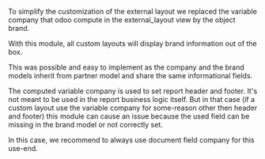 To simplify the customization of the external layout we replaced the
variable company that odoo compute in the external_layout view by the
object brand.

With this module, all custom layouts will display brand information out
of the box.

This was possible and easy to implement as the company and the brand
models inherit from partner model and share the same informational
fields.

The computed variable company is used to set report header and footer.
It's not meant to be used in the report business logic itself. But in
that case (if a custom layout use the variable company for some-reason
other then header and footer) this module can cause an issue because the
used field can be missing in the brand model or not correctly set.

In this case, we recommend to always use document field company for this
use-end.
